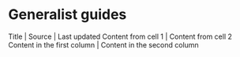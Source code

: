 # Generalist guides

Title | Source | Last updated
Content from cell 1 | Content from cell 2
Content in the first column | Content in the second column
